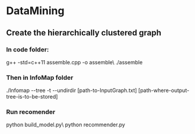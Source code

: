 # DataMining

## Create the hierarchically clustered graph
### In code folder:
g++ -std=c++11 assemble.cpp -o assemble\\
./assemble

### Then in InfoMap folder
./Infomap --tree -t --undirdir [path-to-InputGraph.txt] [path-where-output-tree-is-to-be-stored]

### Run recomender
python build_model.py\\
python recommender.py
